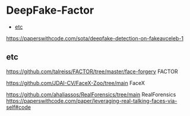 # DeepFake-Factor
* [etc](#etc)





https://paperswithcode.com/sota/deepfake-detection-on-fakeavceleb-1





## etc

https://github.com/talreiss/FACTOR/tree/master/face-forgery   FACTOR

https://github.com/JDAI-CV/FaceX-Zoo/tree/main    FaceX

https://github.com/ahaliassos/RealForensics/tree/main      RealForensics
https://paperswithcode.com/paper/leveraging-real-talking-faces-via-self#code


